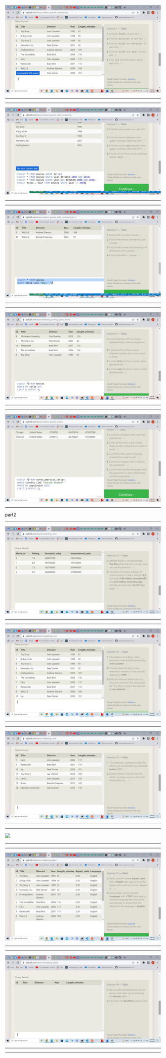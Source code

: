   ![](imgsql/1.jpg)
  *****
  *******
  ![](imgsql/2.jpg)
  *****
  *******
 ![](imgsql/3.jpg)
 *****
  *******
 ![](imgsql/4.jpg)
*****
  *******
 ![](imgsql/5.jpg)
 *****
 part2
*******
  ![](imgsql/133.jpg)
 *****
  *******
  ![](imgsql/14.jpg)
  *****
  *******
   ![](imgsql/15.jpg)
*****
 *******
 ![](imgsql6/16.jpg)
 *****
 *******
  ![](imgsql/17.jpg)
 *****
 *******
   ![](imgsql/18.jpg)
 *****
 *******
